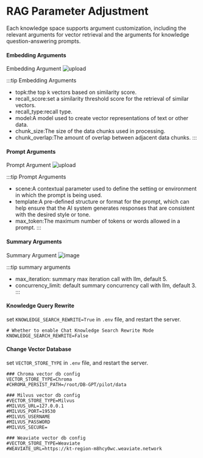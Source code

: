# RAG Parameter Adjustment
Each knowledge space supports argument customization, including the relevant arguments for vector retrieval and the arguments for knowledge question-answering prompts.
####  Embedding Arguments
Embedding Argument
![upload](https://github.com/eosphoros-ai/DB-GPT/assets/13723926/f1221bd5-d049-4ceb-96e6-8709e76e502e)

:::tip Embedding Arguments
* topk:the top k vectors based on similarity score.
* recall_score:set a similarity threshold score for the retrieval of similar vectors.
* recall_type:recall type. 
* model:A model used to create vector representations of text or other data.
* chunk_size:The size of the data chunks used in processing.
* chunk_overlap:The amount of overlap between adjacent data chunks.
:::

#### Prompt Arguments
Prompt Argument
![upload](https://github.com/eosphoros-ai/DB-GPT/assets/13723926/9918c9c3-ed64-4804-9e05-fa7d7d177bec)

:::tip Prompt Arguments
* scene:A contextual parameter used to define the setting or environment in which the prompt is being used.
* template:A pre-defined structure or format for the prompt, which can help ensure that the AI system generates responses that are consistent with the desired style or tone.
* max_token:The maximum number of tokens or words allowed in a prompt. 
:::

#### Summary Arguments
Summary Argument
![image](https://github.com/eosphoros-ai/DB-GPT/assets/13723926/96782ba2-e9a2-4173-a003-49d44bf874cc)

:::tip summary arguments
* max_iteration: summary max iteration call with llm, default 5.
* concurrency_limit: default summary concurrency call with llm, default 3.
:::

#### Knowledge Query Rewrite
set ``KNOWLEDGE_SEARCH_REWRITE=True`` in ``.env`` file, and restart the server.

```shell
# Whether to enable Chat Knowledge Search Rewrite Mode
KNOWLEDGE_SEARCH_REWRITE=False
```

#### Change Vector Database

set ``VECTOR_STORE_TYPE`` in ``.env`` file, and restart the server.

```shell
### Chroma vector db config
VECTOR_STORE_TYPE=Chroma
#CHROMA_PERSIST_PATH=/root/DB-GPT/pilot/data

### Milvus vector db config
#VECTOR_STORE_TYPE=Milvus
#MILVUS_URL=127.0.0.1
#MILVUS_PORT=19530
#MILVUS_USERNAME
#MILVUS_PASSWORD
#MILVUS_SECURE=

### Weaviate vector db config
#VECTOR_STORE_TYPE=Weaviate
#WEAVIATE_URL=https://kt-region-m8hcy0wc.weaviate.network

